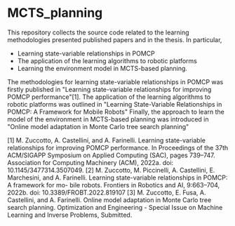 # MCTS_planning

This repository collects the source code related to the learning methodologies presented published papers and in the thesis. In particular,
- Learning state-variable relationships in POMCP
- The application of the learning algorithms to robotic platforms
- Learning the environment model in MCTS-based planning.

The methodologies for learning state-variable relationships in POMCP was firstly published in "Learning state-variable relationships for improving POMCP performance"[1].
The application of the learning algorithms to robotic platforms was outlined in "Learning State-Variable Relationships in POMCP: A Framework for Mobile Robots"
Finally, the approach to learn the model of the environment in MCTS-based planning was introduced in "Online model adaptation in Monte Carlo tree search planning" 

[1] M. Zuccotto, A. Castellini, and A. Farinelli. Learning state-variable relationships for improving POMCP performance. In Proceedings of the 37th ACM/SIGAPP Symposium on Applied Computing (SAC), pages 739–747. Association for Computing Machinery (ACM), 2022a. doi: 10.1145/3477314.3507049.
[2] M. Zuccotto, M. Piccinelli, A. Castellini, E. Marchesini, and A. Farinelli. Learning state-variable relationships in POMCP: A framework for mo- bile robots. Frontiers in Robotics and AI, 9:663–704, 2022b. doi: 10.3389/FROBT.2022.819107
[3] M. Zuccotto, E. Fusa, A. Castellini, and A. Farinelli. Online model adaptation in Monte Carlo tree search planning. Optimization and Engineering - Special Issue on Machine Learning and Inverse Problems, Submitted.
